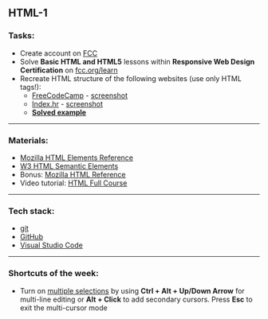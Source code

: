 
## HTML-1
### Tasks:
- Create account on [FCC](https://www.freecodecamp.org)
- Solve **Basic HTML and HTML5** lessons within **Responsive Web Design Certification** on [fcc.org/learn](https://www.freecodecamp.org/learn/)
- Recreate HTML structure of the following websites (use only HTML tags!):
	* [FreeCodeCamp](https://www.freecodecamp.org/learn/) - [screenshot](https://i.ibb.co/8jVJgZQ/slika.png)
	* [Index.hr](https://www.index.hr) - [screenshot](https://i.ibb.co/YDp0X0V/slika.png)
  * **[Solved example](https://github.com/Volki312/HTML-1/blob/master/Slobodna_Dalmacija.html)**

<hr>

### Materials:
- [Mozilla HTML Elements Reference](https://developer.mozilla.org/en-US/docs/Web/HTML/Element)
- [W3 HTML Semantic Elements](https://www.w3schools.com/html/html5_semantic_elements.asp)
- Bonus: [Mozilla HTML Reference](https://developer.mozilla.org/en-US/docs/Web/HTML/Reference)
- Video tutorial: [HTML Full Course](https://youtu.be/pQN-pnXPaVg)

<hr>

### Tech stack:
- [git](https://git-scm.com/downloads)
- [GitHub](https://github.com/)
- [Visual Studio Code](https://code.visualstudio.com/)

<hr>

### Shortcuts of the week:
- Turn on [multiple selections](https://code.visualstudio.com/docs/editor/codebasics#_multiple-selections-multicursor) by using **Ctrl + Alt + Up/Down Arrow** for multi-line editing or **Alt + Click** to add secondary cursors. Press **Esc** to exit the multi-cursor mode
